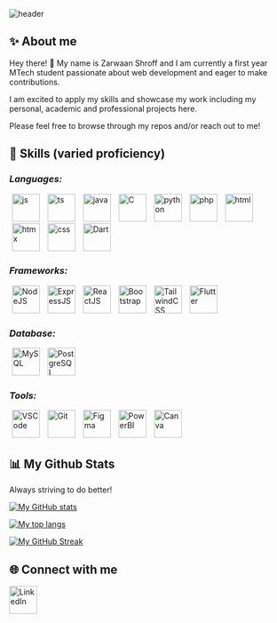 ![header](https://capsule-render.vercel.app/api?type=waving&color=0:ac9bd1,100:6325e6&height=200&section=header&fontSize=60&text=🏡%20Welcome%20to%20my%20GitHub!&fontAlignY=35&fontColor=ffffff&animation=fadeIn)

## ✨ About me
Hey there! 👋 My name is Zarwaan Shroff and I am currently a first year MTech student passionate about web development and eager to make contributions.

I am excited to apply my skills and showcase my work including my personal, academic and professional projects here.

Please feel free to browse through my repos and/or reach out to me!

## 🚀 Skills (varied proficiency)

### _Languages:_
<p>
    <img src="https://cdn.jsdelivr.net/gh/devicons/devicon@latest/icons/javascript/javascript-original.svg" width=50 alt="js" hspace="5" />
    <img src="https://cdn.jsdelivr.net/gh/devicons/devicon@latest/icons/typescript/typescript-original.svg" width=50 alt="ts" hspace="5" />
    <img src="https://cdn.jsdelivr.net/gh/devicons/devicon@latest/icons/java/java-original.svg" width=50 alt="java" hspace="5" />
    <img src="https://upload.wikimedia.org/wikipedia/commons/1/19/C_Logo.png" width=50 alt="C" hspace="5" />
    <img src="https://cdn.jsdelivr.net/gh/devicons/devicon@latest/icons/python/python-original.svg" width=50 alt="python" hspace="5" />
    <img src="https://cdn.jsdelivr.net/gh/devicons/devicon@latest/icons/php/php-original.svg" width=50 alt="php" hspace="5" />
    <img src="https://cdn.jsdelivr.net/gh/devicons/devicon@latest/icons/html5/html5-original.svg" width=50 alt="html" hspace="5" />
    <img src="https://cdn.jsdelivr.net/gh/devicons/devicon@latest/icons/htmx/htmx-original.svg" width=50 alt="htmx" hspace="5" />
    <img src="https://cdn.jsdelivr.net/gh/devicons/devicon@latest/icons/css3/css3-original.svg" width=50 alt="css" hspace="5" />
    <img src="https://cdn.jsdelivr.net/gh/devicons/devicon@latest/icons/dart/dart-original.svg" alt="Dart" width=50 hspace="5" />
</p> 

### _Frameworks:_
<p>
    <img src="https://cdn.jsdelivr.net/gh/devicons/devicon@latest/icons/nodejs/nodejs-original-wordmark.svg" width=50 alt="NodeJS" hspace="5" />
    <img src="https://cdn.jsdelivr.net/gh/devicons/devicon@latest/icons/express/express-original.svg" width=50 alt="ExpressJS" hspace="5" />
    <img src="https://cdn.jsdelivr.net/gh/devicons/devicon@latest/icons/react/react-original.svg" width=50 alt="ReactJS" hspace="5" />
    <img src="https://cdn.jsdelivr.net/gh/devicons/devicon@latest/icons/bootstrap/bootstrap-original.svg" width=50 alt="Bootstrap" hspace="5" />
    <img src="https://cdn.jsdelivr.net/gh/devicons/devicon@latest/icons/tailwindcss/tailwindcss-original.svg" width=50 alt="TailwindCSS" hspace="5" />
    <img src="https://cdn.jsdelivr.net/gh/devicons/devicon@latest/icons/flutter/flutter-original.svg" alt="Flutter" width=50 hspace="5" />
</p>

### _Database:_
<p>
    <img src="https://cdn.jsdelivr.net/gh/devicons/devicon@latest/icons/mysql/mysql-original-wordmark.svg" alt="MySQL" hspace="5" width=50 />
    <img src="https://cdn.jsdelivr.net/gh/devicons/devicon@latest/icons/postgresql/postgresql-original.svg" alt="PostgreSQL" hspace="5" width=50 />
</p>

### _Tools:_
<p>
    <img src="https://cdn.jsdelivr.net/gh/devicons/devicon@latest/icons/vscode/vscode-original.svg" alt="VSCode" width=50 hspace="5" />
    <img src="https://cdn.jsdelivr.net/gh/devicons/devicon@latest/icons/git/git-original.svg" alt="Git" width=50 hspace="5"/>
    <img src="https://cdn.jsdelivr.net/gh/devicons/devicon@latest/icons/figma/figma-original.svg" alt="Figma" width=50 hspace="5" />
    <img src="https://upload.wikimedia.org/wikipedia/commons/c/cf/New_Power_BI_Logo.svg" alt="PowerBI" width=50 hspace="5" />
    <img src="https://cdn.jsdelivr.net/gh/devicons/devicon@latest/icons/canva/canva-original.svg" alt="Canva" width=50 hspace="5" />      
</p>


## 📊 My Github Stats
Always striving to do better! 

[![My GitHub stats](https://github-readme-stats.vercel.app/api?username=zarwaan&hide=prs,issues&show_icons=true&theme=holi)](https://github.com/zarwaan)

[![My top langs](https://github-readme-stats.vercel.app/api/top-langs/?username=zarwaan&layout=pie&size_weight=0.5&count_weight=0.5&card_width=330&theme=holi)](https://github.com/zarwaan)

[![My GitHub Streak](https://github-readme-streak-stats-three-beryl.vercel.app?user=zarwaan&theme=holi-theme)](https://github.com/zarwaan)


## 🌐 Connect with me

<p>
    <a href="https://www.linkedin.com/in/zarwaan-shroff/">
        <img src="https://cdn.jsdelivr.net/gh/devicons/devicon@latest/icons/linkedin/linkedin-original.svg" width=50 alt="LinkedIn"
        />
    </a>
</p>